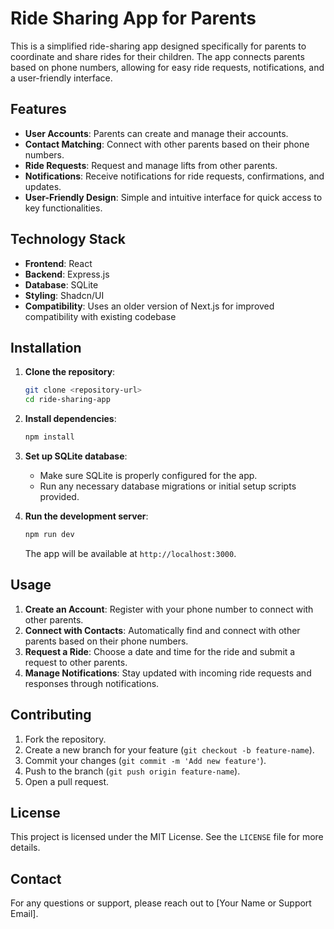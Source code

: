 
# Ride Sharing App for Parents

This is a simplified ride-sharing app designed specifically for parents to coordinate and share rides for their children. The app connects parents based on phone numbers, allowing for easy ride requests, notifications, and a user-friendly interface.

## Features

- **User Accounts**: Parents can create and manage their accounts.
- **Contact Matching**: Connect with other parents based on their phone numbers.
- **Ride Requests**: Request and manage lifts from other parents.
- **Notifications**: Receive notifications for ride requests, confirmations, and updates.
- **User-Friendly Design**: Simple and intuitive interface for quick access to key functionalities.

## Technology Stack

- **Frontend**: React
- **Backend**: Express.js
- **Database**: SQLite
- **Styling**: Shadcn/UI
- **Compatibility**: Uses an older version of Next.js for improved compatibility with existing codebase

## Installation

1. **Clone the repository**:
   ```bash
   git clone <repository-url>
   cd ride-sharing-app
   ```

2. **Install dependencies**:
   ```bash
   npm install
   ```

3. **Set up SQLite database**:
   - Make sure SQLite is properly configured for the app.
   - Run any necessary database migrations or initial setup scripts provided.

4. **Run the development server**:
   ```bash
   npm run dev
   ```

   The app will be available at `http://localhost:3000`.

## Usage

1. **Create an Account**: Register with your phone number to connect with other parents.
2. **Connect with Contacts**: Automatically find and connect with other parents based on their phone numbers.
3. **Request a Ride**: Choose a date and time for the ride and submit a request to other parents.
4. **Manage Notifications**: Stay updated with incoming ride requests and responses through notifications.

## Contributing

1. Fork the repository.
2. Create a new branch for your feature (`git checkout -b feature-name`).
3. Commit your changes (`git commit -m 'Add new feature'`).
4. Push to the branch (`git push origin feature-name`).
5. Open a pull request.

## License

This project is licensed under the MIT License. See the `LICENSE` file for more details.

## Contact

For any questions or support, please reach out to [Your Name or Support Email].
